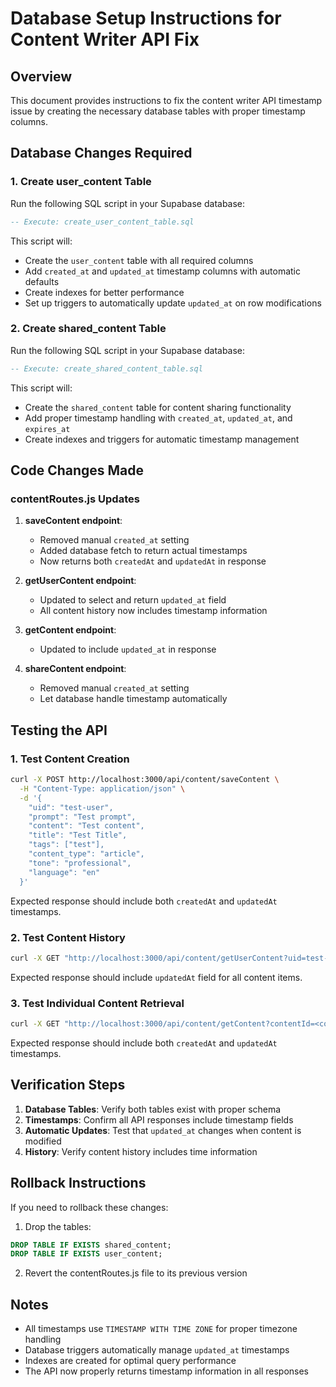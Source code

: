 # Database Setup Instructions for Content Writer API Fix

## Overview
This document provides instructions to fix the content writer API timestamp issue by creating the necessary database tables with proper timestamp columns.

## Database Changes Required

### 1. Create user_content Table
Run the following SQL script in your Supabase database:

```sql
-- Execute: create_user_content_table.sql
```

This script will:
- Create the `user_content` table with all required columns
- Add `created_at` and `updated_at` timestamp columns with automatic defaults
- Create indexes for better performance
- Set up triggers to automatically update `updated_at` on row modifications

### 2. Create shared_content Table
Run the following SQL script in your Supabase database:

```sql
-- Execute: create_shared_content_table.sql
```

This script will:
- Create the `shared_content` table for content sharing functionality
- Add proper timestamp handling with `created_at`, `updated_at`, and `expires_at`
- Create indexes and triggers for automatic timestamp management

## Code Changes Made

### contentRoutes.js Updates
1. **saveContent endpoint**: 
   - Removed manual `created_at` setting
   - Added database fetch to return actual timestamps
   - Now returns both `createdAt` and `updatedAt` in response

2. **getUserContent endpoint**:
   - Updated to select and return `updated_at` field
   - All content history now includes timestamp information

3. **getContent endpoint**:
   - Updated to include `updated_at` in response

4. **shareContent endpoint**:
   - Removed manual `created_at` setting
   - Let database handle timestamp automatically

## Testing the API

### 1. Test Content Creation
```bash
curl -X POST http://localhost:3000/api/content/saveContent \
  -H "Content-Type: application/json" \
  -d '{
    "uid": "test-user",
    "prompt": "Test prompt",
    "content": "Test content",
    "title": "Test Title",
    "tags": ["test"],
    "content_type": "article",
    "tone": "professional",
    "language": "en"
  }'
```

Expected response should include both `createdAt` and `updatedAt` timestamps.

### 2. Test Content History
```bash
curl -X GET "http://localhost:3000/api/content/getUserContent?uid=test-user"
```

Expected response should include `updatedAt` field for all content items.

### 3. Test Individual Content Retrieval
```bash
curl -X GET "http://localhost:3000/api/content/getContent?contentId=<content-id>&uid=test-user"
```

Expected response should include both `createdAt` and `updatedAt` timestamps.

## Verification Steps

1. **Database Tables**: Verify both tables exist with proper schema
2. **Timestamps**: Confirm all API responses include timestamp fields
3. **Automatic Updates**: Test that `updated_at` changes when content is modified
4. **History**: Verify content history includes time information

## Rollback Instructions

If you need to rollback these changes:

1. Drop the tables:
```sql
DROP TABLE IF EXISTS shared_content;
DROP TABLE IF EXISTS user_content;
```

2. Revert the contentRoutes.js file to its previous version

## Notes

- All timestamps use `TIMESTAMP WITH TIME ZONE` for proper timezone handling
- Database triggers automatically manage `updated_at` timestamps
- Indexes are created for optimal query performance
- The API now properly returns timestamp information in all responses